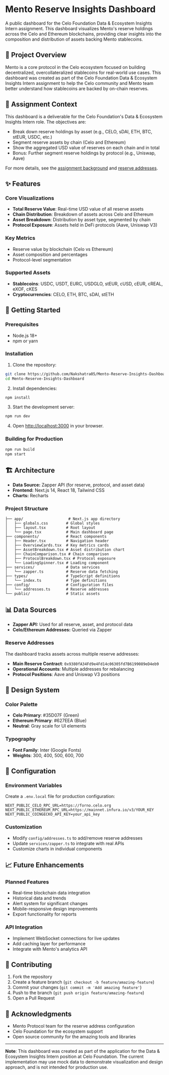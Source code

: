 # Mento Reserve Insights Dashboard

A public dashboard for the Celo Foundation Data & Ecosystem Insights Intern assignment. This dashboard visualizes Mento's reserve holdings across the Celo and Ethereum blockchains, providing clear insights into the composition and distribution of assets backing Mento stablecoins.

## 🎯 Project Overview

Mento is a core protocol in the Celo ecosystem focused on building decentralized, overcollateralized stablecoins for real-world use cases. This dashboard was created as part of the Celo Foundation Data & Ecosystem Insights Intern assignment to help the Celo community and Mento team better understand how stablecoins are backed by on-chain reserves.

## 📝 Assignment Context

This dashboard is a deliverable for the Celo Foundation's Data & Ecosystem Insights Intern role. The objectives are:
- Break down reserve holdings by asset (e.g., CELO, sDAI, ETH, BTC, stEUR, USDC, etc.)
- Segment reserve assets by chain (Celo and Ethereum)
- Show the aggregated USD value of reserves on each chain and in total
- Bonus: Further segment reserve holdings by protocol (e.g., Uniswap, Aave)

For more details, see the [assignment background](https://reserve.mento.org/) and [reserve addresses](https://github.com/mento-protocol/mento-analytics-api/blob/main/src/api/reserve/config/addresses.config.ts).

## ✨ Features

### Core Visualizations
- **Total Reserve Value**: Real-time USD value of all reserve assets
- **Chain Distribution**: Breakdown of assets across Celo and Ethereum
- **Asset Breakdown**: Distribution by asset type, segmented by chain
- **Protocol Exposure**: Assets held in DeFi protocols (Aave, Uniswap V3)

### Key Metrics
- Reserve value by blockchain (Celo vs Ethereum)
- Asset composition and percentages
- Protocol-level segmentation

### Supported Assets
- **Stablecoins**: USDC, USDT, EURC, USDGLO, stEUR, cUSD, cEUR, cREAL, eXOF, cKES
- **Cryptocurrencies**: CELO, ETH, BTC, sDAI, stETH

## 🚀 Getting Started

### Prerequisites
- Node.js 18+ 
- npm or yarn

### Installation

1. Clone the repository:
```bash
git clone https://github.com/Nakshatra05/Mento-Reserve-Insights-Dashboard.git
cd Mento-Reserve-Insights-Dashboard
```

2. Install dependencies:
```bash
npm install
```

3. Start the development server:
```bash
npm run dev
```

4. Open [http://localhost:3000](http://localhost:3000) in your browser.

### Building for Production

```bash
npm run build
npm start
```

## 🏗️ Architecture

- **Data Source:** Zapper API (for reserve, protocol, and asset data)
- **Frontend:** Next.js 14, React 18, Tailwind CSS
- **Charts:** Recharts

### Project Structure
```
├── app/                    # Next.js app directory
│   ├── globals.css        # Global styles
│   ├── layout.tsx         # Root layout
│   └── page.tsx           # Main dashboard page
├── components/            # React components
│   ├── Header.tsx         # Navigation header
│   ├── OverviewCards.tsx  # Key metrics cards
│   ├── AssetBreakdown.tsx # Asset distribution chart
│   ├── ChainComparison.tsx # Chain comparison
│   ├── ProtocolBreakdown.tsx # Protocol exposure
│   └── LoadingSpinner.tsx # Loading component
├── services/              # Data services
│   └── zapper.ts          # Reserve data fetching
├── types/                 # TypeScript definitions
│   └── index.ts           # Type definitions
├── config/                # Configuration files
│   └── addresses.ts       # Reserve addresses
└── public/                # Static assets
```

## 📊 Data Sources

- **Zapper API:** Used for all reserve, asset, and protocol data
- **Celo/Ethereum Addresses:** Queried via Zapper

### Reserve Addresses
The dashboard tracks assets across multiple reserve addresses:
- **Main Reserve Contract**: `0x9380fA34Fd9e4Fd14c06305fd7B6199089eD4eb9`
- **Operational Accounts**: Multiple addresses for rebalancing
- **Protocol Positions**: Aave and Uniswap V3 positions

## 🎨 Design System

### Color Palette
- **Celo Primary**: #35D07F (Green)
- **Ethereum Primary**: #627EEA (Blue)
- **Neutral**: Gray scale for UI elements

### Typography
- **Font Family**: Inter (Google Fonts)
- **Weights**: 300, 400, 500, 600, 700

## 🔧 Configuration

### Environment Variables
Create a `.env.local` file for production configuration:

```env
NEXT_PUBLIC_CELO_RPC_URL=https://forno.celo.org
NEXT_PUBLIC_ETHEREUM_RPC_URL=https://mainnet.infura.io/v3/YOUR_KEY
NEXT_PUBLIC_COINGECKO_API_KEY=your_api_key
```

### Customization
- Modify `config/addresses.ts` to add/remove reserve addresses
- Update `services/zapper.ts` to integrate with real APIs
- Customize charts in individual components

## 📈 Future Enhancements

### Planned Features
- Real-time blockchain data integration
- Historical data and trends
- Alert system for significant changes
- Mobile-responsive design improvements
- Export functionality for reports

### API Integration
- Implement WebSocket connections for live updates
- Add caching layer for performance
- Integrate with Mento's analytics API

## 🤝 Contributing

1. Fork the repository
2. Create a feature branch (`git checkout -b feature/amazing-feature`)
3. Commit your changes (`git commit -m 'Add amazing feature'`)
4. Push to the branch (`git push origin feature/amazing-feature`)
5. Open a Pull Request

## 🙏 Acknowledgments

- Mento Protocol team for the reserve address configuration
- Celo Foundation for the ecosystem support
- Open source community for the amazing tools and libraries

---

**Note**: This dashboard was created as part of the application for the Data & Ecosystem Insights Intern position at Celo Foundation. The current implementation may use mock data to demonstrate visualization and design approach, and is not intended for production use. 